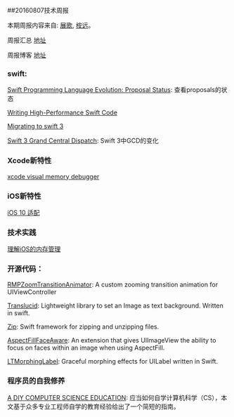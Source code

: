 
##20160807技术周报

本期周报内容来自: [展歌](https://github.com/eggInBlack), [桉远](https://github.com/AnYuan)。

周报汇总 [地址](https://github.com/BaiduHiDeviOS/iOS-Tech-Weekly)

周报博客 [地址](http://baiduhidevios.github.io/)

### swift:

[Swift Programming Language Evolution: Proposal Status](http://apple.github.io/swift-evolution/): 查看proposals的状态

[Writing High-Performance Swift Code](https://github.com/apple/swift/blob/master/docs/OptimizationTips.rst)

[Migrating to swift 3](http://www.jessesquires.com/migrating-to-swift-3/)

[Swift 3 Grand Central Dispatch](https://medium.com/swift-and-ios-writing/a-quick-look-at-gcd-and-swift-3-732bef6e1838#.bhqrecmpq): Swift 3中GCD的变化


### Xcode新特性

[xcode visual memory debugger](http://useyourloaf.com/blog/xcode-visual-memory-debugger/)

### iOS新特性

[iOS 10 适配](https://github.com/ChenYilong/iOS10AdaptationTips)

### 技术实践

[理解iOS的内存管理](http://blog.devtang.com/2016/07/30/ios-memory-management/)

### 开源代码：

[RMPZoomTransitionAnimator](https://github.com/recruit-mp/RMPZoomTransitionAnimator): A custom zooming transition animation for UIViewController

[Translucid](https://github.com/Ekhoo/Translucid): Lightweight library to set an Image as text background. Written in swift.

[Zip](https://github.com/marmelroy/Zip): Swift framework for zipping and unzipping files.

[AspectFillFaceAware](https://github.com/BeauNouvelle/AspectFillFaceAware): An extension that gives UIImageView the ability to focus on faces within an image when using AspectFill.

[LTMorphingLabel](https://github.com/lexrus/LTMorphingLabel): Graceful morphing effects for UILabel written in Swift.


### 程序员的自我修养

[A DIY COMPUTER SCIENCE EDUCATION](http://bradfieldcs.com/diy/): 应当如何自学计算机科学（CS），本文基于众多专业工程师自学的教育经验给出了一个简短的指南。
